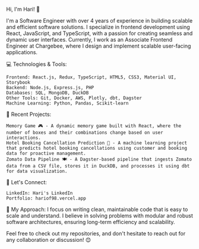 Hi, I'm Hari! 👋

I'm a Software Engineer with over 4 years of experience in building scalable and efficient software solutions. I specialize in frontend development using React, JavaScript, and TypeScript, with a passion for creating seamless and dynamic user interfaces. Currently, I work as an Associate Frontend Engineer at Chargebee, where I design and implement scalable user-facing applications.

💻 Technologies & Tools:

    Frontend: React.js, Redux, TypeScript, HTML5, CSS3, Material UI, Storybook
    Backend: Node.js, Express.js, PHP
    Databases: SQL, MongoDB, DuckDB
    Other Tools: Git, Docker, AWS, Plotly, dbt, Dagster
    Machine Learning: Python, Pandas, Scikit-learn
    
🚀 Recent Projects:

    Memory Game 🎮 - A dynamic memory game built with React, where the number of boxes and their combinations change based on user interactions.
    Hotel Booking Cancellation Prediction 🏨 - A machine learning project that predicts hotel booking cancellations using customer and booking data for proactive management.
    Zomato Data Pipeline 🍽️ - A Dagster-based pipeline that ingests Zomato data from a CSV file, stores it in DuckDB, and processes it using dbt for data visualization.

🤝 Let's Connect:

    LinkedIn: Hari's LinkedIn
    Portfolio: hariof98.vercel.app

🎯 My Approach: I focus on writing clean, maintainable code that is easy to scale and understand. I believe in solving problems with modular and robust software architectures, ensuring long-term efficiency and scalability.

Feel free to check out my repositories, and don't hesitate to reach out for any collaboration or discussion! 😊

